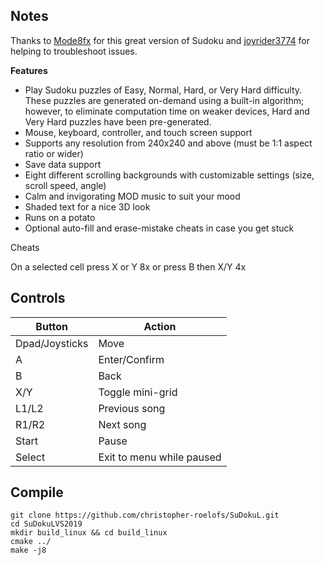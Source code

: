 ## Notes

Thanks to [Mode8fx](https://github.com/Mode8fx/SuDokuL) for this great version of Sudoku and [joyrider3774](https://github.com/joyrider3774) for helping to troubleshoot issues.

**Features**

* Play Sudoku puzzles of Easy, Normal, Hard, or Very Hard difficulty. These puzzles are generated on-demand using a built-in algorithm; however, to eliminate computation time on weaker devices, Hard and Very Hard puzzles have been pre-generated.
* Mouse, keyboard, controller, and touch screen support
* Supports any resolution from 240x240 and above (must be 1:1 aspect ratio or wider)
* Save data support
* Eight different scrolling backgrounds with customizable settings (size, scroll speed, angle)
* Calm and invigorating MOD music to suit your mood
* Shaded text for a nice 3D look
* Runs on a potato
* Optional auto-fill and erase-mistake cheats in case you get stuck

Cheats

On a selected cell press X or Y 8x or press B then X/Y 4x

## Controls

| Button | Action |
|--|--| 
|Dpad/Joysticks|Move|
|A|Enter/Confirm|
|B|Back|
|X/Y|Toggle mini-grid|
|L1/L2|Previous song|
|R1/R2|Next song|
|Start|Pause|
|Select|Exit to menu while paused|


## Compile

```shell
git clone https://github.com/christopher-roelofs/SuDokuL.git
cd SuDokuLVS2019
mkdir build_linux && cd build_linux
cmake ../
make -j8
```

